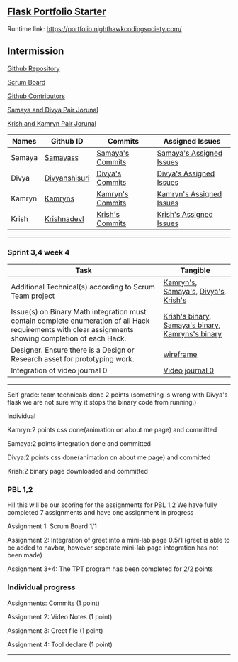 ## [Flask Portfolio Starter](https://nighthawkcodingsociety.com/projectsearch/details/Flask%20Portfolio%20Starter)
Runtime link: https://portfolio.nighthawkcodingsociety.com/


## Intermission
[Github Repository](https://github.com/samayass/flask_portfolio)   

[Scrum Board](https://github.com/samayass/flask_portfolio/projects/1)  

[Github Contributors](https://github.com/samayass/flask_portfolio/graphs/contributors)

[Samaya and Divya Pair Jorunal ](https://docs.google.com/document/d/1p35PYstj0w8IxgT5jy2UJo5Z-XcBAF0ucNkWZ-UMmBA/edit?usp=sharing)  

[Krish and Kamryn Pair Jorunal](https://docs.google.com/document/d/1Gl6Cy5CF-b2_k-oHFSUnkzDc9XEHm89nCQ6-IjJqATQ/edit?usp=sharing)


|   Names 	|  Github ID 	                                     |   Commits     	                                                                         | Assigned Issues  |
|---	    |---	                                             |---	                                                                                     |---	            |
|Samaya   	|[Samayass](https://github.com/samayass)             |[Samaya's Commits](https://github.com/samayass/flask_portfolio/commits?author=samayass)    |[Samaya's Assigned Issues](https://github.com/samayass/flask_portfolio/issues/assigned/samayass)   	|
|Divya 	    |[Divyanshisuri](https://github.com/Divyanshisuri)   |[Divya's Commits](https://github.com/samayass/flask_portfolio/commits?author=divyanshisuri)|[Divya's Assigned Issues](https://github.com/samayass/flask_portfolio/issues/assigned/divyanshisuri)  |  
|Kamryn 	|[Kamryns](https://github.com/Kamryns)	             |[Kamryn's Commits](https://github.com/samayass/flask_portfolio/commits?author=kamryns)   	 |[Kamryn's Assigned Issues](https://github.com/samayass/flask_portfolio/issues/assigned/kamryns)  	    | 
|Krish      |[Krishnadevl](https://github.com/Krishnadevl)       |[Krish's Commits](https://github.com/samayass/flask_portfolio/commits?author=KrishnadevL)  |[Krish's Assigned Issues](https://github.com/samayass/flask_portfolio/issues/assigned/krishnadevl)   	|

---
### Sprint 3,4 week 4
|Task| Tangible | 
|---|---|
|Additional Technical(s) according to Scrum Team project|[Kamryn's](http://127.0.0.1:5000/kamryn_abt/), [Samaya's](http://127.0.0.1:5000/video0/),  [Divya's](http://127.0.0.1:5000/div_abt/), [Krish's](http://127.0.0.1:5000/Binary/)
|Issue(s) on Binary Math integration must contain complete enumeration of all Hack requirements with clear assignments showing completion of each Hack.| [Krish's binary](http://127.0.0.1:5000/Binary/), [Samaya's binary](http://127.0.0.1:5000/sam_binary/), [Kamryns's binary](http://127.0.0.1:5000/kamryn_binary/)
|Designer.  Ensure there is a Design or Research asset for prototyping work.|[wireframe](https://www.figma.com/file/UM0lQDt5oF6IPRGjKzBg4F/INTERMISSION-HOME-PG?node-id=0%3A1)
|Integration of video journal 0| [Video journal 0](http://127.0.0.1:5000/video0/)|
---

Self grade:
team technicals done 2 points (something is wrong with Divya's flask we are not sure why it stops the binary code from running.)

Individual

Kamryn:2 points css done(animation on about me page) and committed

Samaya:2 points integration done and committed

Divya:2 points css done(animation on about me page) and committed

Krish:2 binary page downloaded and committed







### PBL 1,2
Hi! this will be our scoring for the assignments for PBL 1,2 
We have fully completed 7 assignments and have one assignment in progress

Assignment 1: Scrum Board 1/1

Assignment 2:  Integration of greet into a mini-lab page 0.5/1 (greet is able to be added to navbar, however seperate mini-lab page integration has not been made) 

Assignment 3+4: The TPT program has been completed for 2/2 points



### Individual progress

Assignments: Commits (1 point)

Assignment 2: Video Notes (1 point) 

Assignment 3: Greet file (1 point) 

Assignment 4: Tool declare (1 point) 


---
 
